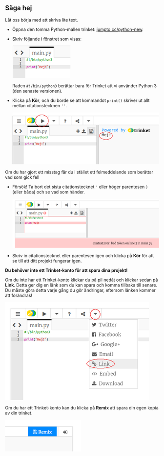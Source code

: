 ## Säga hej

Låt oss börja med att skriva lite text.

+ Öppna den tomma Python-mallen trinket: <a href="http://jumpto.cc/python-new" target="_blank">jumpto.cc/python-new</a>.

+ Skriv följande i fönstret som visas:
    
    ![skärmdump](images/me-hi.png)
    
    Raden `#!/bin/python3` berättar bara för Trinket att vi använder Python 3 (den senaste versionen).

+ Klicka på **Kör**, och du borde se att kommandot `print()` skriver ut allt mellan citationstecknen `''`.
    
    ![skärmdump](images/me-hi-test.png)

Om du har gjort ett misstag får du i stället ett felmeddelande som berättar vad som gick fel!

+ Försök! Ta bort det sista citationstecknet `'` eller höger parentesen `)` (eller båda) och se vad som händer.
    
    ![skärmdump](images/me-syntax.png)

+ Skriv in citationstecknet eller parentesen igen och klicka på **Kör** för att se till att ditt projekt fungerar igen.

**Du behöver inte ett Trinket-konto för att spara dina projekt!**

Om du inte har ett Trinket-konto klickar du på pil nedåt och klickar sedan på **Link**. Detta ger dig en länk som du kan spara och komma tillbaka till senare. Du måste göra detta varje gång du gör ändringar, eftersom länken kommer att förändras!

![skärmdump](images/me-link.png)

Om du har ett Trinket-konto kan du klicka på **Remix** att spara din egen kopia av din trinket.

![skärmdump](images/me-remix.png)